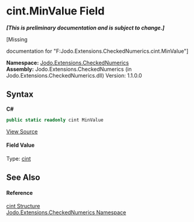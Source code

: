 # cint.MinValue Field
 _**\[This is preliminary documentation and is subject to change.\]**_

\[Missing <summary> documentation for "F:Jodo.Extensions.CheckedNumerics.cint.MinValue"\]

**Namespace:**&nbsp;<a href="N_Jodo_Extensions_CheckedNumerics">Jodo.Extensions.CheckedNumerics</a><br />**Assembly:**&nbsp;Jodo.Extensions.CheckedNumerics (in Jodo.Extensions.CheckedNumerics.dll) Version: 1.1.0.0

## Syntax

**C#**<br />
``` C#
public static readonly cint MinValue
```

<a href="https://github.com/JosephJShort/Jodo.Extensions/blob/main/src/Jodo.Extensions.CheckedNumerics/cint.cs" rel="noopener noreferrer" title="View the source code">View Source</a><br />

#### Field Value
Type: <a href="T_Jodo_Extensions_CheckedNumerics_cint">cint</a>

## See Also


#### Reference
<a href="T_Jodo_Extensions_CheckedNumerics_cint">cint Structure</a><br /><a href="N_Jodo_Extensions_CheckedNumerics">Jodo.Extensions.CheckedNumerics Namespace</a><br />